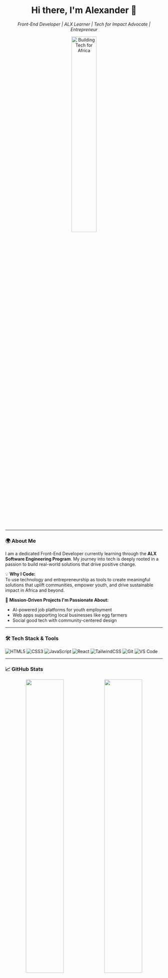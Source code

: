 <!-- GitHub README Profile Start -->
<h1 align="center">Hi there, I'm Alexander 👋</h1>

<p align="center">
  <em>Front-End Developer | ALX Learner | Tech for Impact Advocate | Entrepreneur</em>
</p>

<p align="center">
  <img src="./assets/tech-banner.jpg" width="40%" alt="Building Tech for Africa" />
</p>


---

### 🌍 About Me

I am a dedicated Front-End Developer currently learning through the <strong>ALX Software Engineering Program</strong>. My journey into tech is deeply rooted in a passion to build real-world solutions that drive positive change.

💡 **Why I Code:**  
To use technology and entrepreneurship as tools to create meaningful solutions that uplift communities, empower youth, and drive sustainable impact in Africa and beyond.

🚀 **Mission-Driven Projects I'm Passionate About:**
- AI-powered job platforms for youth employment
- Web apps supporting local businesses like egg farmers
- Social good tech with community-centered design

---

### 🛠️ Tech Stack & Tools

![HTML5](https://img.shields.io/badge/HTML5-E34F26?logo=html5&logoColor=white&style=for-the-badge)
![CSS3](https://img.shields.io/badge/CSS3-1572B6?logo=css3&logoColor=white&style=for-the-badge)
![JavaScript](https://img.shields.io/badge/JavaScript-F7DF1E?logo=javascript&logoColor=black&style=for-the-badge)
![React](https://img.shields.io/badge/React-20232A?logo=react&logoColor=61DAFB&style=for-the-badge)
![TailwindCSS](https://img.shields.io/badge/TailwindCSS-06B6D4?logo=tailwindcss&logoColor=white&style=for-the-badge)
![Git](https://img.shields.io/badge/Git-F05032?logo=git&logoColor=white&style=for-the-badge)
![VS Code](https://img.shields.io/badge/VSCode-007ACC?logo=visual-studio-code&logoColor=white&style=for-the-badge)

---

### 📈 GitHub Stats

<p align="center">
  <img src="https://github-readme-stats.vercel.app/api?username=xeebaby&show_icons=true&theme=radical" width="49%"/>
  <img src="https://github-readme-streak-stats.herokuapp.com/?user=xeebaby&theme=radical" width="49%"/>
</p>

![Alex's Contribution Graph](https://github-readme-activity-graph.cyclic.app/graph?username=xeebaby&theme=react-dark)

---

### ✨ Featured Projects

#### 🌾 AgriLink – *Connecting Farmers to Markets*
> AgriLink is a full-stack web application designed to support local egg and crop farmers in Ghana. The platform enables farmers to list produce, track orders, and connect directly with urban buyers—improving income and reducing waste. Built with React, Node.js, and Firebase.

#### 🤖 JobBridge AI – *Youth Job Matching Platform*
> JobBridge AI is an AI-powered platform that bridges the gap between unemployed youth and verified job opportunities in Africa. It offers personalized job recommendations, mentorship features, and skill assessments. Created to tackle youth unemployment with smart, scalable tech.

#### 📦 OpenImpact – *Open Source for Social Good*
> OpenImpact is a GitHub collection of open-source projects focused on education, clean tech, and grassroots community tools. Contributions include responsive front-end components, bug fixes, and documentation improvements for tools impacting lives in low-resource settings.

---

### 📫 Let's Connect

- 💼 [LinkedIn](www.linkedin.com/in/xander-nana-osei-agyeman-58b330294)
- 🌐 [Portfolio Website](https://alexosei.dev) *(Coming Soon)*
- ✉️ alexandernanayawoseiagyeman@gmail.com

---

<em>"The best way to predict the future is to build it." – Abraham Lincoln</em>

<!-- GitHub README Profile End -->
